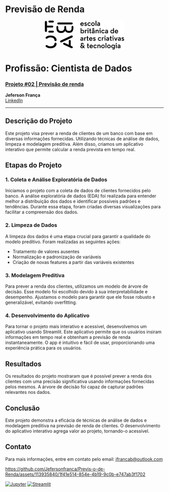 # Previsão de Renda
<div style="text-align:center">
<img src="https://raw.githubusercontent.com/Jefersonfranca/Previs-o-de-Renda/main/imagens/newebac_logo_black_half.png" alt="ebac-logo" width=50%>
</div>

# **Profissão: Cientista de Dados**
### [**Projeto #02** | Previsão de renda]([https://github.com/Jefersonfranca/Previs-o-de-Renda)<br>
<div>

**Jeferson França**   
[  LinkedIn](https://www.linkedin.com/in/jeferson-frança-bastos/)<br>
</div>
<hr>

## Descrição do Projeto

Este projeto visa prever a renda de clientes de um banco com base em diversas informações fornecidas. Utilizando técnicas de análise de dados, limpeza e modelagem preditiva. Além disso, criamos um aplicativo interativo que permite calcular a renda prevista em tempo real.

## Etapas do Projeto

### 1. Coleta e Análise Exploratória de Dados

Iniciamos o projeto com a coleta de dados de clientes fornecidos pelo banco. A análise exploratória de dados (EDA) foi realizada para entender melhor a distribuição dos dados e identificar possíveis padrões e tendências. Durante essa etapa, foram criadas diversas visualizações para facilitar a compreensão dos dados.

### 2. Limpeza de Dados

A limpeza dos dados é uma etapa crucial para garantir a qualidade do modelo preditivo. Foram realizadas as seguintes ações:
- Tratamento de valores ausentes
- Normalização e padronização de variáveis
- Criação de novas features a partir das variáveis existentes

### 3. Modelagem Preditiva

Para prever a renda dos clientes, utilizamos um modelo de árvore de decisão. Esse modelo foi escolhido devido à sua interpretabilidade e desempenho. Ajustamos o modelo para garantir que ele fosse robusto e generalizável, evitando overfitting.

### 4. Desenvolvimento do Aplicativo

Para tornar o projeto mais interativo e acessível, desenvolvemos um aplicativo usando Streamlit. Este aplicativo permite que os usuários insiram informações em tempo real e obtenham a previsão de renda instantaneamente. O app é intuitivo e fácil de usar, proporcionando uma experiência prática para os usuários.


## Resultados

Os resultados do projeto mostraram que é possível prever a renda dos clientes com uma precisão significativa usando informações fornecidas pelos mesmos. A árvore de decisão foi capaz de capturar padrões relevantes nos dados.

## Conclusão

Este projeto demonstra a eficácia de técnicas de análise de dados e modelagem preditiva na previsão de renda de clientes. O desenvolvimento do aplicativo interativo agrega valor ao projeto, tornando-o acessível.

## Contato

Para mais informações, entre em contato pelo email: [jfrancab@outlook.com](jfrancab@outlook.com)

</details>

https://github.com/Jefersonfranca/Previs-o-de-Renda/assets/113935840/1f41e514-854e-4b19-9c0b-e747ab3f1702


<a href="https://github.com/Jefersonfranca/Previs-o-de-Renda/blob/main/projeto-2.ipynb"><img src="https://camo.githubusercontent.com/c1243f861740b77b333942add626be8927a8446599d5a36cd11f32f2d15d382e/68747470733a2f2f696d672e736869656c64732e696f2f62616467652f4a7570797465722d4633373632362e7376673f266c6f676f3d4a757079746572266c6f676f436f6c6f723d7768697465" alt="Jupyter" data-canonical-src="https://img.shields.io/badge/Jupyter-F37626.svg?&amp;logo=Jupyter&amp;logoColor=white" style="max-width: 100%;"></a>     <a href="https://jeferson-franca-previs-o-de-renda.streamlit.app" rel="nofollow"><img src="https://camo.githubusercontent.com/7265941703624c2fcb95bd7957cf7ddbe817f5fdd84c593c682d5314f43623e9/68747470733a2f2f696d672e736869656c64732e696f2f62616467652f53747265616d6c69742d4646344234423f6c6f676f3d53747265616d6c6974266c6f676f436f6c6f723d7768697465"  alt="Streamlit" data-canonical-src="https://img.shields.io/badge/Streamlit-FF4B4B?logo=Streamlit&amp;logoColor=white" style="max-width: 100%;"></a>
